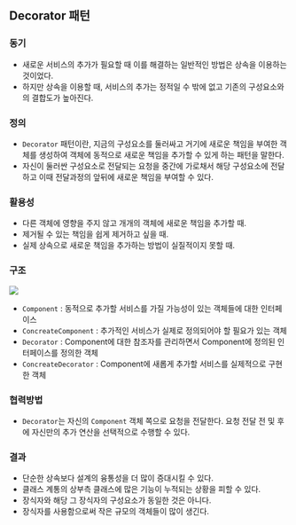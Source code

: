 ## Decorator 패턴

### 동기

- 새로운 서비스의 추가가 필요할 때 이를 해결하는 일반적인 방법은 상속을 이용하는 것이었다.
- 하지만 상속을 이용할 때, 서비스의 추가는 정적일 수 밖에 없고 기존의 구성요소와의 결합도가 높아진다.

### 정의

- `Decorator` 패턴이란, 지금의 구성요소를 둘러싸고 거기에 새로운 책임을 부여한 객체를 생성하여 객체에 동적으로 새로운 책임을 추가할 수 있게 하는 패턴을 말한다.
- 자신이 둘러싼 구성요소로 전달되는 요청을 중간에 가로채서 해당 구성요소에 전달하고 이때 전달과정의 앞뒤에 새로운 책임을 부여할 수 있다.

### 활용성

- 다른 객체에 영향을 주지 않고 개개의 객체에 새로운 책임을 추가할 때.
- 제거될 수 있는 책임을 쉽게 제거하고 싶을 때.
- 실제 상속으로 새로운 책임을 추가하는 방법이 실질적이지 못할 때.

### 구조

![](https://1.bp.blogspot.com/-AJ5kn0Xthrk/XaM0kbhu8WI/AAAAAAAACMs/g0XRAG7o9Hg6NBXKIDBPwmIY3vAJEdPmwCLcBGAsYHQ/s1600/%25EB%258D%25B0%25EC%25BD%2594%25EB%25A0%2588%25EC%259D%25B4%25ED%2584%25B0%25ED%258C%25A8%25ED%2584%25B4.PNG)

- `Component` : 동적으로 추가할 서비스를 가질 가능성이 있는 객체들에 대한 인터페이스
- `ConcreateComponent` : 추가적인 서비스가 실제로 정의되어야 할 필요가 있는 객체
- `Decorator` : Component에 대한 참조자를 관리하면서 Component에 정의된 인터페이스를 정의한 객체
- `ConcreateDecorator` : Component에 새롭게 추가할 서비스를 실제적으로 구현한 객체

### 협력방법

- `Decorator`는 자신의 `Component` 객체 쪽으로 요청을 전달한다. 요청 전달 전 및 후에 자신만의 추가 연산을 선택적으로 수행할 수 있다.

### 결과

- 단순한 상속보다 설계의 융통성을 더 많이 증대시킬 수 있다.
- 클래스 계통의 상부측 클래스에 많은 기능이 누적되는 상황을 피할 수 있다.
- 장식자와 해당 그 장식자의 구성요소가 동일한 것은 아니다.
- 장식자를 사용함으로써 작은 규모의 객체들이 많이 생긴다.
